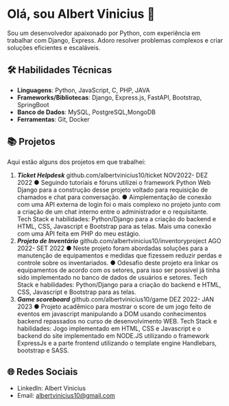 # Olá, sou Albert Vinicius 👋

Sou um desenvolvedor apaixonado por Python, com experiência em trabalhar com Django, Express. Adoro resolver problemas complexos e criar soluções eficientes e escaláveis.

## 🛠️ Habilidades Técnicas

- **Linguagens**: Python, JavaScript, C, PHP, JAVA 
- **Frameworks/Bibliotecas**: Django, Express.js, FastAPI, Bootstrap, SpringBoot
- **Banco de Dados**: MySQL, PostgreSQL,MongoDB
- **Ferramentas**: Git, Docker

## 📚 Projetos

Aqui estão alguns dos projetos em que trabalhei:

1. ***Ticket Helpdesk***
 github.com/albertvinicius10/ticket
 NOV2022- DEZ 2022
 ● Seguindo tutoriais e fóruns utilizei o framework Python Web Django para a construção
 desse projeto voltado para requisição de chamados e chat para conversação.
 ● Aimplementação de conexão com uma API externa de login foi o mais complexo no
 projeto junto com a criação de um chat interno entre o administrador e o requisitante.
 Tech Stack e habilidades: Python/Django para a criação do backend e HTML, CSS, Javascript
 e Bootstrap para as telas. Mais uma conexão com uma API feita em PHP do meu estágio.
2. ***Projeto de Inventário***
 github.com/albertvinicius10/inventoryproject
 AGO 2022- SET 2022
 ● Neste projeto foram abordadas soluções para a manutenção de equipamentos e medidas
 que fizessem reduzir perdas e controle sobre os inventariados.
 ● Odesafio deste projeto era linkar os equipamentos de acordo com os setores, para isso
 ser possível já tinha sido implementado no banco de dados de usuários e setores.
 Tech Stack e habilidades: Python/Django para a criação do backend e HTML, CSS, Javascript
 e Bootstrap para as telas.
3. ***Game scoreboard***
 github.com/albertvinicius10/game
 DEZ 2022- JAN 2023
 ● Projeto acadêmico para mostrar o score de um jogo feito de eventos em javascript
 manipulando a DOM usando conhecimentos backend repassados no curso de
 desenvolvimento WEB.
 Tech Stack e habilidades: Jogo implementado em HTML, CSS e Javascript e o backend do site
 implementado em NODE.JS utilizando o framework ExpressJs e a parte frontend utilizando o
 template engine Handlebars, bootstrap e SASS.
## 🌐 Redes Sociais

- LinkedIn: Albert Vinicius
- Email: albertvinicius10@gmail.com



